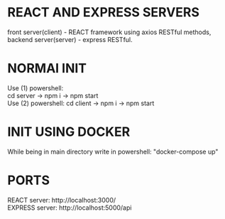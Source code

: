 # REACT AND EXPRESS SERVERS
front server(client) - REACT framework using axios RESTful methods,
backend server(server) - express RESTful.

# NORMAl INIT
Use (1) powershell:<br />
cd server -> npm i -> npm start<br />
Use (2) powershell:
cd client -> npm i -> npm start

# INIT USING DOCKER
  While being in main directory write in powershell: "docker-compose up"
# PORTS
  REACT server: http://localhost:3000/<br />
  EXPRESS server: http://localhost:5000/api
